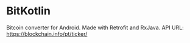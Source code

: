 # BitKotlin

Bitcoin converter for Android. Made with Retrofit and RxJava.
API URL: https://blockchain.info/pt/ticker/
